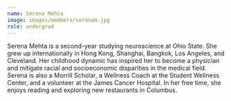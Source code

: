 ```yaml
---
name: Serena Mehta
image: images/members/serenam.jpg
role: undergrad
---
```


Serena Mehta is a second-year studying neuroscience at Ohio State. She grew up internationally in Hong Kong, Shanghai, Bangkok, Los Angeles, and Cleveland. Her childhood dynamic has inspired her to become a physician and mitigate racial and socioeconomic disparities in the medical field. Serena is also a Morrill Scholar, a Wellness Coach at the Student Wellness Center, and a volunteer at the James Cancer Hospital. In her free time, she enjoys reading and exploring new restaurants in Columbus.
